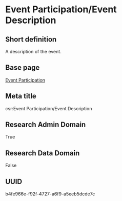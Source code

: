 # Event Participation/Event Description
## Short definition
A description of the event.
## Base page
[Event Participation](../../Objects/Event%20Participation.md)
## Meta title
csr:Event Participation/Event Description
## Research Admin Domain
True
## Research Data Domain
False
## UUID
b4fe966e-f92f-4727-a6f9-a5eeb5dcde7c
